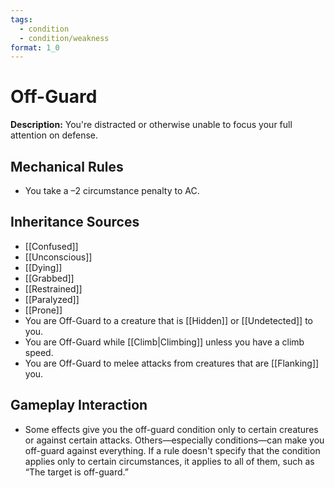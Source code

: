 ```yaml
---
tags:
  - condition
  - condition/weakness
format: 1_0
---
```

# Off-Guard

**Description:** You're distracted or otherwise unable to focus your full attention on defense.

## Mechanical Rules

- You take a –2 circumstance penalty to AC.

## Inheritance Sources

- [[Confused]]
- [[Unconscious]]
- [[Dying]]
- [[Grabbed]]
- [[Restrained]]
- [[Paralyzed]]
- [[Prone]]
- You are Off-Guard to a creature that is [[Hidden]] or [[Undetected]] to you.
- You are Off-Guard while [[Climb|Climbing]] unless you have a climb speed.
- You are Off-Guard to melee attacks from creatures that are [[Flanking]] you.

## Gameplay Interaction

- Some effects give you the off-guard condition only to certain creatures or against certain attacks. Others—especially conditions—can make you off-guard against everything. If a rule doesn't specify that the condition applies only to certain circumstances, it applies to all of them, such as “The target is off-guard.”